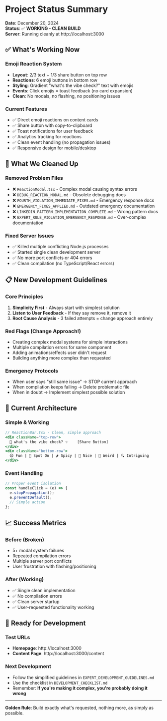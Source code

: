 # Project Status Summary

**Date**: December 20, 2024  
**Status**: ✅ **WORKING - CLEAN BUILD**  
**Server**: Running cleanly at http://localhost:3000

## ✅ What's Working Now

### **Emoji Reaction System**
- **Layout**: 2/3 text + 1/3 share button on top row
- **Reactions**: 6 emoji buttons in bottom row 
- **Styling**: Gradient "what's the vibe check?" text with emojis
- **Events**: Click emojis = toast feedback (no card expansion)
- **Clean**: No modals, no flashing, no positioning issues

### **Current Features**
- ✅ Direct emoji reactions on content cards
- ✅ Share button with copy-to-clipboard
- ✅ Toast notifications for user feedback
- ✅ Analytics tracking for reactions
- ✅ Clean event handling (no propagation issues)
- ✅ Responsive design for mobile/desktop

## 🧹 What We Cleaned Up

### **Removed Problem Files**
- ❌ `ReactionModal.tsx` - Complex modal causing syntax errors
- ❌ `DEBUG_REACTION_MODAL.md` - Obsolete debugging docs
- ❌ `FOURTH_VIOLATION_IMMEDIATE_FIXES.md` - Emergency response docs
- ❌ `EMERGENCY_FIXES_APPLIED.md` - Outdated emergency documentation
- ❌ `LINKEDIN_PATTERN_IMPLEMENTATION_COMPLETE.md` - Wrong pattern docs
- ❌ `EXPERT_RULE_VIOLATION_EMERGENCY_RESPONSE.md` - Over-complex documentation

### **Fixed Server Issues**
- ✅ Killed multiple conflicting Node.js processes
- ✅ Started single clean development server
- ✅ No more port conflicts or 404 errors
- ✅ Clean compilation (no TypeScript/React errors)

## 📋 New Development Guidelines

### **Core Principles**
1. **Simplicity First** - Always start with simplest solution
2. **Listen to User Feedback** - If they say remove it, remove it
3. **Root Cause Analysis** - 3 failed attempts = change approach entirely

### **Red Flags (Change Approach!)**
- Creating complex modal systems for simple interactions
- Multiple compilation errors for same component
- Adding animations/effects user didn't request
- Building anything more complex than requested

### **Emergency Protocols**
- When user says "still same issue" → STOP current approach
- When compilation keeps failing → Delete problematic file
- When in doubt → Implement simplest possible solution

## 🎯 Current Architecture

### **Simple & Working**
```jsx
// ReactionBar.tsx - Clean, simple approach
<div className="top-row">
  🎯 what's the vibe check? ✨    [Share Button]
</div>
<div className="bottom-row">
  😄 Fun | 🎯 Spot On | 🌶️ Spicy | 💝 Nice | 🤔 Weird | 🔍 Intriguing
</div>
```

### **Event Handling**
```jsx
// Proper event isolation
const handleClick = (e) => {
  e.stopPropagation();
  e.preventDefault();
  // Simple action
};
```

## 📈 Success Metrics

### **Before (Broken)**
- 5+ modal system failures
- Repeated compilation errors
- Multiple server port conflicts
- User frustration with flashing/positioning

### **After (Working)**
- ✅ Single clean implementation
- ✅ No compilation errors
- ✅ Clean server startup
- ✅ User-requested functionality working

## 🚀 Ready for Development

### **Test URLs**
- **Homepage**: http://localhost:3000
- **Content Page**: http://localhost:3000/content

### **Next Development**
- Follow the simplified guidelines in `EXPERT_DEVELOPMENT_GUIDELINES.md`
- Use the checklist in `DEVELOPMENT_CHECKLIST.md`
- Remember: **If you're making it complex, you're probably doing it wrong**

---

**Golden Rule**: Build exactly what's requested, nothing more, as simply as possible. 